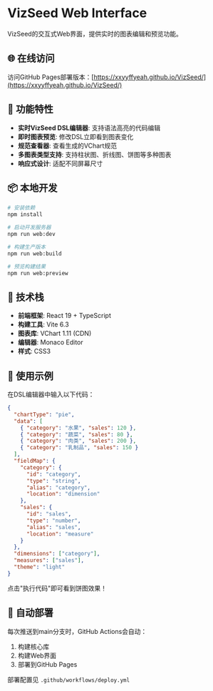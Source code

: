 # VizSeed Web Interface

VizSeed的交互式Web界面，提供实时的图表编辑和预览功能。

## 🌐 在线访问

访问GitHub Pages部署版本：[https://xxyyffyeah.github.io/VizSeed/](https://xxyyffyeah.github.io/VizSeed/)

## 🚀 功能特性

- **实时VizSeed DSL编辑器**: 支持语法高亮的代码编辑
- **即时图表预览**: 修改DSL立即看到图表变化  
- **规范查看器**: 查看生成的VChart规范
- **多图表类型支持**: 支持柱状图、折线图、饼图等多种图表
- **响应式设计**: 适配不同屏幕尺寸

## 📦 本地开发

```bash
# 安装依赖
npm install

# 启动开发服务器
npm run web:dev

# 构建生产版本
npm run web:build

# 预览构建结果
npm run web:preview
```

## 🔧 技术栈

- **前端框架**: React 19 + TypeScript
- **构建工具**: Vite 6.3
- **图表库**: VChart 1.11 (CDN)
- **编辑器**: Monaco Editor
- **样式**: CSS3

## 📝 使用示例

在DSL编辑器中输入以下代码：

```json
{
  "chartType": "pie",
  "data": [
    { "category": "水果", "sales": 120 },
    { "category": "蔬菜", "sales": 80 },
    { "category": "肉类", "sales": 200 },
    { "category": "乳制品", "sales": 150 }
  ],
  "fieldMap": {
    "category": {
      "id": "category",
      "type": "string",
      "alias": "category",
      "location": "dimension"
    },
    "sales": {
      "id": "sales",
      "type": "number",
      "alias": "sales",
      "location": "measure"
    }
  },
  "dimensions": ["category"],
  "measures": ["sales"],
  "theme": "light"
}
```

点击"执行代码"即可看到饼图效果！

## 🚀 自动部署

每次推送到main分支时，GitHub Actions会自动：
1. 构建核心库
2. 构建Web界面
3. 部署到GitHub Pages

部署配置见 `.github/workflows/deploy.yml`